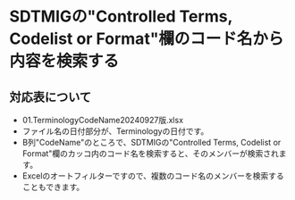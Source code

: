 # SDTMIGの"Controlled Terms, Codelist or Format"欄のコード名から内容を検索する
## 対応表について
- 01.TerminologyCodeName20240927版.xlsx
- ファイル名の日付部分が、Terminologyの日付です。
- B列"CodeName"のところで、SDTMIGの"Controlled Terms, Codelist or Format"欄のカッコ内のコード名を検索すると、そのメンバーが検索されます。
- Excelのオートフィルターですので、複数のコード名のメンバーを検索することもできます。
